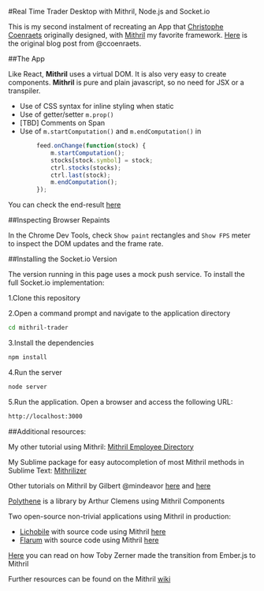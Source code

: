 #Real Time Trader Desktop with Mithril, Node.js and Socket.io

This is my second instalment of recreating an App that [Christophe Coenraets](http://coenraets.org/blog/) originally designed, with [Mithril](http://mithril.js.org/) my favorite framework.
[Here](http://coenraets.org/blog/2015/03/real-time-trader-desktop-with-react-node-js-and-socket-io/) is the original blog post from @ccoenraets.

##The App

Like React, **Mithril** uses a virtual DOM. It is also very easy to create components. 
**Mithril** is pure and plain javascript, so no need for JSX or a transpiler.
- Use of CSS syntax for inline styling when static
- Use of getter/setter `m.prop()`
- [TBD] Comments on Span
- Use of `m.startComputation()` and `m.endComputation()` in
```javascript
		feed.onChange(function(stock) {
			m.startComputation();
			stocks[stock.symbol] = stock;
			ctrl.stocks(stocks);
			ctrl.last(stock);
			m.endComputation();
		});
```
You can check the end-result [here](http://bondifrench.github.io/mithril-trader/)

##Inspecting Browser Repaints

In the Chrome Dev Tools, check `Show paint` rectangles and `Show FPS` meter to inspect the DOM updates and the frame rate.

##Installing the Socket.io Version

The version running in this page uses a mock push service. To install the full Socket.io implementation:

1.Clone this repository

2.Open a command prompt and navigate to the application directory
```bash
cd mithril-trader
```
3.Install the dependencies
```bash
npm install
```
4.Run the server
```bash
node server
```
5.Run the application. Open a browser and access the following URL:
```bash
http://localhost:3000
```

##Additional resources:

My other tutorial using Mithril: [Mithril Employee Directory](https://github.com/Bondifrench/mithril-employee-directory) 

My Sublime package for easy autocompletion of most Mithril methods in Sublime Text: [Mithrilizer](https://github.com/Bondifrench/Mithrilizer)

Other tutorials on Mithril by Gilbert @mindeavor [here](http://gilbert.ghost.io/mithril-js-tutorial-1/) and [here](http://gilbert.ghost.io/mithril-js-tutorial-2/)

[Polythene](http://polythene.js.org/#polythene) is a library by Arthur Clemens using Mithril Components

Two open-source non-trivial applications using Mithril in production:
- [Lichobile](https://github.com/veloce/lichobile) with source code using Mithril [here](https://github.com/veloce/lichobile/tree/2.3.x/project/src/js)
- [Flarum](http://flarum.org/) with source code using Mithril [here](https://github.com/flarum/core/tree/master/js)

[Here](http://tobyzerner.com/mithril/) you can read on how Toby Zerner made the transition from Ember.js to Mithril

Further resources can be found on the Mithril [wiki](https://github.com/lhorie/mithril.js/wiki)